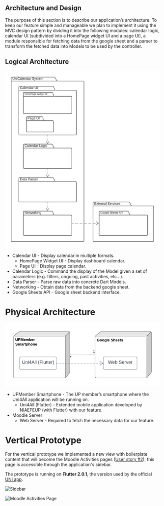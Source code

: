 ## Architecture and Design

The purpose of this section is to describe our application’s architecture. To keep our feature simple and manageable we plan to implement it using the MVC design pattern by dividing it into the following modules: calendar logic, calendar UI (subdivided into a HomePage widget UI and a page UI), a module responsible for fetching data from the google sheet and a parser to transform the fetched data into Models to be used by the controller.

## Logical Architecture

![Logical Architecture](../images/LogicalArchitecture.png)

- Calendar UI - Display calendar in multiple formats.
  - HomePage Widget UI - Display dashboard calendar.
  - Page UI - Display page calendar.
- Calendar Logic - Command the display of the Model given a set of parameters (e.g. filters, ongoing, past activities, etc…).
- Data Parser - Parse raw data into concrete Dart Models.
- Networking - Obtain data from the backend google sheet.
- Google Sheets API - Google sheet backend interface.

# Physical Architecture

![Physical Architecture](../images/PhysicalArchitecture.png)

- UPMember Smartphone - The UP member’s smartphone where the Uni4All application will be running on.
  - Uni4All (Flutter) - Extended mobile application developed by NIAEFEUP (with Flutter) with our feature.
- Moodle Server
  - Web Server - Required to fetch the necessary data for our feature.

# Vertical Prototype

For the vertical prototype we implemented a new view with boilerplate content that will become the Moodle Activities pages ([User story #2](https://github.com/LEIC-ES-2021-22/3LEIC03T3/issues/2)), this page is accessible through the application's sidebar.

The prototype is running on **Flutter 2.0.1**, the version used by the official [UNI app](https://github.com/NIAEFEUP/project-schrodinger).

![Sidebar](https://user-images.githubusercontent.com/79420500/162536824-60d1d1c1-0dbf-4f33-b6cf-0090425904fd.jpg)

![Moodle Activities Page](https://user-images.githubusercontent.com/79420500/162536838-872004d7-8e9c-4cbf-a021-f408ff8614eb.jpg)

